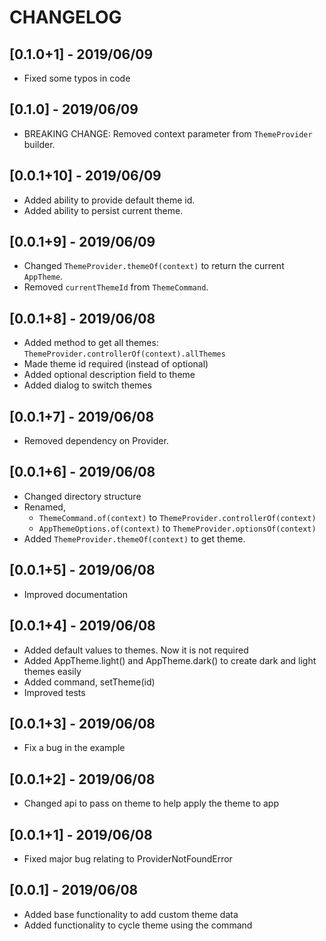 # CHANGELOG

## [0.1.0+1] - 2019/06/09

* Fixed some typos in code

## [0.1.0] - 2019/06/09

* BREAKING CHANGE: Removed context parameter from `ThemeProvider` builder.

## [0.0.1+10] - 2019/06/09

* Added ability to provide default theme id.
* Added ability to persist current theme.

## [0.0.1+9] - 2019/06/09

* Changed `ThemeProvider.themeOf(context)` to return the current `AppTheme`.
* Removed `currentThemeId` from `ThemeCommand`.

## [0.0.1+8] - 2019/06/08

* Added method to get all themes: `ThemeProvider.controllerOf(context).allThemes`
* Made theme id required (instead of optional)
* Added optional description field to theme
* Added  dialog to switch themes

## [0.0.1+7] - 2019/06/08

* Removed dependency on Provider.

## [0.0.1+6] - 2019/06/08

* Changed directory structure
* Renamed,
  * `ThemeCommand.of(context)` to `ThemeProvider.controllerOf(context)`
  * `AppThemeOptions.of(context)` to `ThemeProvider.optionsOf(context)`
* Added `ThemeProvider.themeOf(context)` to get theme.

## [0.0.1+5] - 2019/06/08

* Improved documentation

## [0.0.1+4] - 2019/06/08

* Added default values to themes. Now it is not required
* Added AppTheme.light() and AppTheme.dark() to create dark and light themes easily
* Added command, setTheme(id)
* Improved tests

## [0.0.1+3] - 2019/06/08

* Fix a bug in the example

## [0.0.1+2] - 2019/06/08

* Changed api to pass on theme to help apply the theme to app

## [0.0.1+1] - 2019/06/08

* Fixed major bug relating to ProviderNotFoundError

## [0.0.1] - 2019/06/08

* Added base functionality to add custom theme data
* Added functionality to cycle theme using the command
